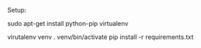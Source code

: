 Setup:

sudo apt-get install python-pip virtualenv

virutalenv venv
. venv/bin/activate
pip install -r requirements.txt

